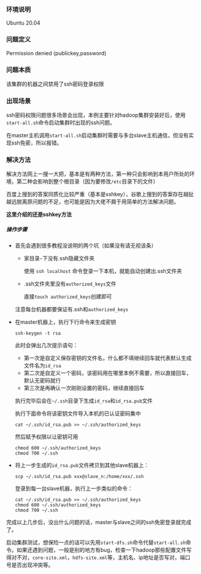### 环境说明

Ubuntu 20.04

### 问题定义

Permission denied (publickey,password)

### 问题本质

该集群的机器之间禁用了ssh密码登录权限

### 出现场景

ssh密码权限问题很多场景会出现，本例主要针对hadoop集群安装好后，使用`start-all.sh`命令启动集群时出现的ssh问题。

在master主机调用`start-all.sh`启动集群时需要与多台slave主机通信，但没有实现ssh免密，所以报错。

### 解决方法

解决方法网上一搜一大把，基本是有两种方法，第一种只会影响到本用户所处的环境，第二种会影响到整个根目录（因为要修改`/etc`目录下的文件）

百度上搜到的答案同质化比较严重（基本是sshkey），谷歌上搜到的答案存在越扯越远脱离原问题的不足，也可能是因为大佬不屑于用简单的方法解决问题。

**这里介绍的还是sshkey方法**

##### 操作步骤

* 首先会遇到很多教程没说明的两个坑（如果没有请无视该条）

  * 家目录`~`下没有.ssh隐藏文件夹

    使用 `ssh localhost` 命令登录一下本机，就能自动创建出.ssh文件夹

  * .ssh文件夹里没有`authorized_keys`文件

    直接`touch authorized_keys`创建即可

  注意每台机器都要保证有.ssh和`authorized_keys`

* 在master机器上，执行下行命令来生成密钥

  ```linux
  ssh-keygen -t rsa
  ```

  此时会弹出几次提示语句：

  * 第一次是自定义保存密钥的文件名，什么都不填继续回车就代表默认生成文件名为`id_rsa`
  * 第二次是自定义一个密码，该密码用在哪里本例不需要，所以直接回车，默认无密码就行
  * 第三次是再确认一次刚刚设置的密码，继续直接回车

  执行完毕后会在`~/.ssh`目录下生成`id_rsa`和`id_rsa.pub`文件

  执行下面命令将该密钥文件导入本机的已认证密码集中

  ```linux
  cat ~/.ssh/id_rsa.pub >> ~/.ssh/authorized_keys
  ```

  然后赋予权限以让密钥可用

  ```linux
  chmod 600 ~/.ssh/authorized_keys
  chmod 700 ~/.ssh
  ```

* 将上一步生成的`id_rsa.pub`文件拷贝到其他slave机器上：

  ```linux
  scp ~/.ssh/id_rsa.pub xxx@slave_n:/home/xxx/.ssh
  ```

  登录到每一台slave机器，执行上一步类似的命令：

  ```linux
  cat ~/.ssh/id_rsa.pub >> ~/.ssh/authorized_keys
  chmod 600 ~/.ssh/authorized_keys
  chmod 700 ~/.ssh
  ```

完成以上几步后，没出什么问题的话，master与slave之间的ssh免密登录就完成了。

启动集群测试，想保险一点的话可以先用`start-dfs.sh`命令代替`start-all.sh`命令。如果还遇到问题，一般是别的地方有bug，检查一下hadoop那些配置文件写得对不对，`core-site.xml`，`hdfs-site.xml`等，主机名、ip地址是否写对，端口号是否出现冲突等。

